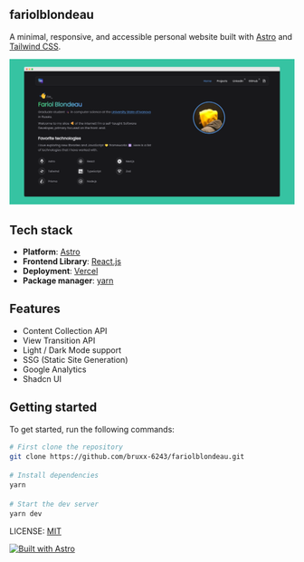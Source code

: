 ## fariolblondeau

A minimal, responsive, and accessible personal website built with [Astro](https://astro.build/) and [Tailwind CSS](https://tailwindcss.com/).

![Overviw]("./../public/static/screenshot.png)

## Tech stack

- **Platform**: [Astro](https://github.com/withastro/astro)
- **Frontend Library**: [React.js](https://react.dev/)
- **Deployment**: [Vercel](https://www.netlify.com/)
- **Package manager**: [yarn](https://pnpm.io/)

## Features

- Content Collection API
- View Transition API
- Light / Dark Mode support
- SSG (Static Site Generation)
- Google Analytics
- Shadcn UI

## Getting started

To get started, run the following commands:

```bash
# First clone the repository
git clone https://github.com/bruxx-6243/fariolblondeau.git

# Install dependencies
yarn

# Start the dev server
yarn dev

```

LICENSE: [MIT](https://github.com/bruxx-6243/fariol-blondeau-resume/blob/main/LICENSE)

[![Built with Astro](https://astro.badg.es/v2/built-with-astro/small.svg)](https://astro.build)
